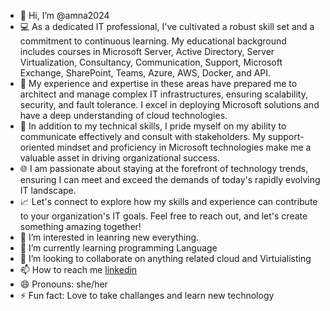 - 👋 Hi, I’m @amna2024
- 💻 As a dedicated IT professional, I've cultivated a robust skill set and a commitment to continuous learning. My educational background includes courses in Microsoft Server, Active Directory, Server Virtualization, Consultancy, Communication, Support, Microsoft Exchange, SharePoint, Teams, Azure, AWS, Docker, and API.
- 🚀 My experience and expertise in these areas have prepared me to architect and manage complex IT infrastructures, ensuring scalability, security, and fault tolerance. I excel in deploying Microsoft solutions and have a deep understanding of cloud technologies.
- 🔧 In addition to my technical skills, I pride myself on my ability to communicate effectively and consult with stakeholders. My support-oriented mindset and proficiency in Microsoft technologies make me a valuable asset in driving organizational success.
- 🌐 I am passionate about staying at the forefront of technology trends, ensuring I can meet and exceed the demands of today's rapidly evolving IT landscape.
- 📈 Let's connect to explore how my skills and experience can contribute to your organization's IT goals. Feel free to reach out, and let's create something amazing together!
- 👀 I’m interested in leanring new everything.
- 🌱 I’m currently learning programming Language
- 💞️ I’m looking to collaborate on anything related cloud and Virtuialisting
- 📫 How to reach me [linkedin](https://www.linkedin.com/in/amnasohail25/)
- 😄 Pronouns: she/her
- ⚡ Fun fact: Love to take challanges and learn new technology



<!---
amna2024/amna2024 is a ✨ special ✨ repository because its `README.md` (this file) appears on your GitHub profile.
You can click the Preview link to take a look at your changes.
--->
